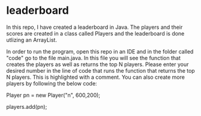 # leaderboard

In this repo, I have created a leaderboard in Java. The players and their scores are created in a class called Players and the leaderboard is done utlizing an ArrayList. 

In order to run the program, open this repo in an IDE and in the folder called "code" go to the file main.java. In this file you will see the function that creates the players as well as returns the top N players. Please enter your desired number in the line of code that runs the function that returns the top N players. This is highlighted with a comment. You can also create more players by following the below code:

Player pn = new Player("n", 600,200);


players.add(pn);
